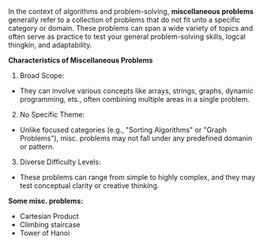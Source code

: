 In the context of algorithms and problem-solving, __miscellaneous problems__ generally
refer to a collection of problems that do not fit unto a specific category or domain.
These problems can span a wide variety of topics and often serve as practice to
test your general problem-solving skills, logcal thingkin, and adaptability.

__Characteristics of Miscellaneous Problems__
1. Broad Scope:
- They can involve various concepts like arrays, strings, graphs, dynamic programming,
ets., often combining multiple areas in a single problem.
2. No Specific Theme:
- Unlike focused categories (e.g., "Sorting Algorithms" or "Graph Problems"), misc.
problems may not fall under any predefined domanin or pattern.
3. Diverse Difficulty Levels:
- These problems can range from simple to highly complex, and they may test conceptual
clarity or creative thinking.


__Some misc. problems:__
- Cartesian Product
- Climbing staircase
- Tower of Hanoi